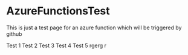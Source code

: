 # AzureFunctionsTest

This is just a test page for an azure function which will be triggered by github

Test 1
Test 2
Test 3
Test 4
Test 5
rgerg
r
